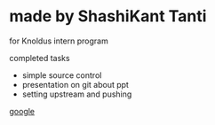 # made by ShashiKant Tanti
for Knoldus intern program

completed tasks
- simple source control
- presentation on git about ppt
- setting upstream and pushing

[google](https://google.com)

